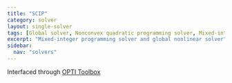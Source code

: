 ```yaml
---
title: "SCIP"
category: solver
layout: single-solver
tags: [Global solver, Nonconvex quadratic programming solver, Mixed-integer quadratic programming solver, Mixed-integer linear programming solver,Mixed-integer nonlinear nonconvex programming solver]
excerpt: "Mixed-integer programming solver and global nonlinear solver"
sidebar:
  nav: "solvers"
---
```

Interfaced through [OPTI Toolbox](https://github.com/jonathancurrie/OPTI.git)
